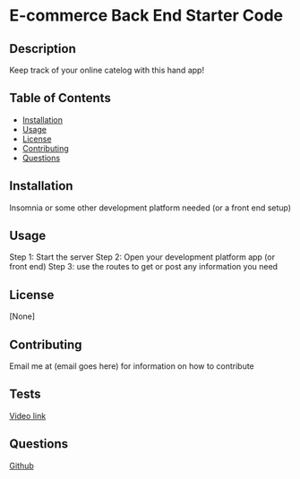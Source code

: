 # E-commerce Back End Starter Code

## Description
Keep track of your online catelog with this hand app!

## Table of Contents
- [Installation](#installation)
- [Usage](#usage)
- [License](#license)
- [Contributing](#contributing)
- [Questions](#questions)

## Installation
Insomnia or some other development platform needed (or a front end setup)

## Usage
Step 1: Start the server
Step 2: Open your development platform app (or front end)
Step 3: use the routes to get or post any information you need

## License
[None]

## Contributing
Email me at (email goes here) for information on how to contribute

## Tests
[Video link](https://drive.google.com/file/d/1CqGJu0_ljF-sxbnujPVjTveR8py_bnUv/view)

## Questions
[Github](https://github.com/CJMerit/)

